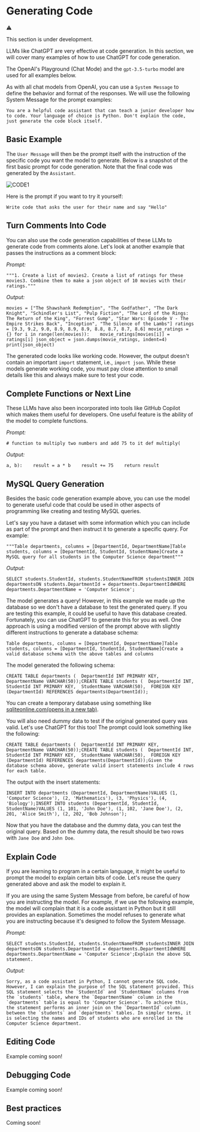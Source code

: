 # Generating Code

⚠️

This section is under development.

LLMs like ChatGPT are very effective at code generation. In this section, we will cover many examples of how to use ChatGPT for code generation.

The OpenAI's Playground (Chat Mode) and the `gpt-3.5-turbo` model are used for all examples below.

As with all chat models from OpenAI, you can use a `System Message` to define the behavior and format of the responses. We will use the following System Message for the prompt examples:

```
You are a helpful code assistant that can teach a junior developer how to code. Your language of choice is Python. Don't explain the code, just generate the code block itself.
```



## Basic Example

The `User Message` will then be the prompt itself with the instruction of the specific code you want the model to generate. Below is a snapshot of the first basic prompt for code generation. Note that the final code was generated by the `Assistant`.

![CODE1](https://www.promptingguide.ai/_next/image?url=%2F_next%2Fstatic%2Fmedia%2Fchat-mode.3928920f.png&w=3840&q=75)

Here is the prompt if you want to try it yourself:

```
Write code that asks the user for their name and say "Hello"
```



## Turn Comments Into Code

You can also use the code generation capabilities of these LLMs to generate code from comments alone. Let's look at another example that passes the instructions as a comment block:

*Prompt:*

```
"""1. Create a list of movies2. Create a list of ratings for these movies3. Combine them to make a json object of 10 movies with their ratings."""
```



*Output:*

```
movies = ["The Shawshank Redemption", "The Godfather", "The Dark Knight", "Schindler's List", "Pulp Fiction", "The Lord of the Rings: The Return of the King", "Forrest Gump", "Star Wars: Episode V - The Empire Strikes Back", "Inception", "The Silence of the Lambs"] ratings = [9.3, 9.2, 9.0, 8.9, 8.9, 8.9, 8.8, 8.7, 8.7, 8.6] movie_ratings = {} for i in range(len(movies)):    movie_ratings[movies[i]] = ratings[i] json_object = json.dumps(movie_ratings, indent=4) print(json_object)
```



The generated code looks like working code. However, the output doesn't contain an important `import` statement, i.e., `import json`. While these models generate working code, you must pay close attention to small details like this and always make sure to test your code.

## Complete Functions or Next Line

These LLMs have also been incorporated into tools like GitHub Copilot which makes them useful for developers. One useful feature is the ability of the model to complete functions.

*Prompt:*

```
# function to multiply two numbers and add 75 to it def multiply(
```



*Output:*

```
a, b):    result = a * b    result += 75    return result
```



## MySQL Query Generation

Besides the basic code generation example above, you can use the model to generate useful code that could be used in other aspects of programming like creating and testing MySQL queries.

Let's say you have a dataset with some information which you can include as part of the prompt and then instruct it to generate a specific query. For example:

```
"""Table departments, columns = [DepartmentId, DepartmentName]Table students, columns = [DepartmentId, StudentId, StudentName]Create a MySQL query for all students in the Computer Science department"""
```



*Output:*

```
SELECT students.StudentId, students.StudentNameFROM studentsINNER JOIN departmentsON students.DepartmentId = departments.DepartmentIdWHERE departments.DepartmentName = 'Computer Science';
```



The model generates a query! However, in this example we made up the database so we don't have a database to test the generated query. If you are testing this example, it could be useful to have this database created. Fortunately, you can use ChatGPT to generate this for you as well. One approach is using a modified version of the prompt above with slightly different instructions to generate a database schema:

```
Table departments, columns = [DepartmentId, DepartmentName]Table students, columns = [DepartmentId, StudentId, StudentName]Create a valid database schema with the above tables and columns
```



The model generated the following schema:

```
CREATE TABLE departments (  DepartmentId INT PRIMARY KEY,  DepartmentName VARCHAR(50));CREATE TABLE students (  DepartmentId INT,  StudentId INT PRIMARY KEY,  StudentName VARCHAR(50),  FOREIGN KEY (DepartmentId) REFERENCES departments(DepartmentId));
```



You can create a temporary database using something like [sqliteonline.com(opens in a new tab)](https://sqliteonline.com/).

You will also need dummy data to test if the original generated query was valid. Let's use ChatGPT for this too! The prompt could look something like the following:

```
CREATE TABLE departments (  DepartmentId INT PRIMARY KEY,  DepartmentName VARCHAR(50));CREATE TABLE students (  DepartmentId INT,  StudentId INT PRIMARY KEY,  StudentName VARCHAR(50),  FOREIGN KEY (DepartmentId) REFERENCES departments(DepartmentId));Given the database schema above, generate valid insert statements include 4 rows for each table.
```



The output with the insert statements:

```
INSERT INTO departments (DepartmentId, DepartmentName)VALUES (1, 'Computer Science'), (2, 'Mathematics'), (3, 'Physics'), (4, 'Biology');INSERT INTO students (DepartmentId, StudentId, StudentName)VALUES (1, 101, 'John Doe'), (1, 102, 'Jane Doe'), (2, 201, 'Alice Smith'), (2, 202, 'Bob Johnson');
```



Now that you have the database and the dummy data, you can test the original query. Based on the dummy data, the result should be two rows with `Jane Doe` and `John Doe`.

## Explain Code

If you are learning to program in a certain language, it might be useful to prompt the model to explain certain bits of code. Let's reuse the query generated above and ask the model to explain it.

If you are using the same System Message from before, be careful of how you are instructing the model. For example, if we use the following example, the model will complain that it is a code assistant in Python but it still provides an explanation. Sometimes the model refuses to generate what you are instructing because it's designed to follow the System Message.

*Prompt:*

```
SELECT students.StudentId, students.StudentNameFROM studentsINNER JOIN departmentsON students.DepartmentId = departments.DepartmentIdWHERE departments.DepartmentName = 'Computer Science';Explain the above SQL statement.
```



*Output:*

```
Sorry, as a code assistant in Python, I cannot generate SQL code. However, I can explain the purpose of the SQL statement provided. This SQL statement selects the `StudentId` and `StudentName` columns from the `students` table, where the `DepartmentName` column in the `departments` table is equal to 'Computer Science'. To achieve this, the statement performs an inner join on the `DepartmentId` column between the `students` and `departments` tables. In simpler terms, it is selecting the names and IDs of students who are enrolled in the Computer Science department.
```



## Editing Code

Example coming soon!

## Debugging Code

Example coming soon!

## Best practices

Coming soon!